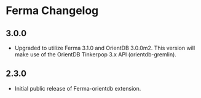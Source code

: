 # Ferma Changelog

## 3.0.0

* Upgraded to utilize Ferma 3.1.0 and OrientDB 3.0.0m2. This version will make use of the OrientDB Tinkerpop 3.x API (orientdb-gremlin).

## 2.3.0

* Initial public release of Ferma-orientdb extension.
